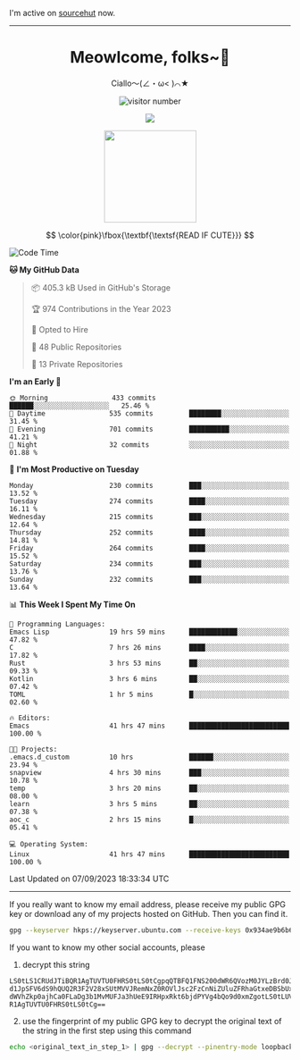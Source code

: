 I'm active on [sourcehut](https://sr.ht/~meow_king/) now. 

---

<div align="center">
  <h1>Meowlcome, folks~👋</h1>
  <p>Ciallo～(∠・ω< )⌒★</p>
</div>

<p align="center">
  <img src="https://count.getloli.com/get/@Ziqi-Yang?theme=rule34" alt="visitor number" />
</p>

<p align="center">
  <img src="https://skillicons.dev/icons?i=rust,c,py,flutter,go,java,js,bash,linux,emacs" />
</p>
<p align="center">
  <img height="165" src="https://github-readme-stats.vercel.app/api?username=Ziqi-Yang&show_icons=true&include_all_commits=true&hide_border=true" />
</p>

$$
\color{pink}\fbox{\textbf{\textsf{READ IF CUTE}}}
$$

<!--START_SECTION:waka-->
![Code Time](http://img.shields.io/badge/Code%20Time-1%2C456%20hrs%2031%20mins-blue)

**🐱 My GitHub Data** 

> 📦 405.3 kB Used in GitHub's Storage 
 > 
> 🏆 974 Contributions in the Year 2023
 > 
> 💼 Opted to Hire
 > 
> 📜 48 Public Repositories 
 > 
> 🔑 13 Private Repositories 
 > 
**I'm an Early 🐤** 

```text
🌞 Morning                433 commits         ██████░░░░░░░░░░░░░░░░░░░   25.46 % 
🌆 Daytime                535 commits         ████████░░░░░░░░░░░░░░░░░   31.45 % 
🌃 Evening                701 commits         ██████████░░░░░░░░░░░░░░░   41.21 % 
🌙 Night                  32 commits          ░░░░░░░░░░░░░░░░░░░░░░░░░   01.88 % 
```
📅 **I'm Most Productive on Tuesday** 

```text
Monday                   230 commits         ███░░░░░░░░░░░░░░░░░░░░░░   13.52 % 
Tuesday                  274 commits         ████░░░░░░░░░░░░░░░░░░░░░   16.11 % 
Wednesday                215 commits         ███░░░░░░░░░░░░░░░░░░░░░░   12.64 % 
Thursday                 252 commits         ████░░░░░░░░░░░░░░░░░░░░░   14.81 % 
Friday                   264 commits         ████░░░░░░░░░░░░░░░░░░░░░   15.52 % 
Saturday                 234 commits         ███░░░░░░░░░░░░░░░░░░░░░░   13.76 % 
Sunday                   232 commits         ███░░░░░░░░░░░░░░░░░░░░░░   13.64 % 
```


📊 **This Week I Spent My Time On** 

```text
💬 Programming Languages: 
Emacs Lisp               19 hrs 59 mins      ████████████░░░░░░░░░░░░░   47.82 % 
C                        7 hrs 26 mins       ████░░░░░░░░░░░░░░░░░░░░░   17.82 % 
Rust                     3 hrs 53 mins       ██░░░░░░░░░░░░░░░░░░░░░░░   09.33 % 
Kotlin                   3 hrs 6 mins        ██░░░░░░░░░░░░░░░░░░░░░░░   07.42 % 
TOML                     1 hr 5 mins         █░░░░░░░░░░░░░░░░░░░░░░░░   02.60 % 

🔥 Editors: 
Emacs                    41 hrs 47 mins      █████████████████████████   100.00 % 

🐱‍💻 Projects: 
.emacs.d_custom          10 hrs              ██████░░░░░░░░░░░░░░░░░░░   23.94 % 
snapview                 4 hrs 30 mins       ███░░░░░░░░░░░░░░░░░░░░░░   10.78 % 
temp                     3 hrs 20 mins       ██░░░░░░░░░░░░░░░░░░░░░░░   08.00 % 
learn                    3 hrs 5 mins        ██░░░░░░░░░░░░░░░░░░░░░░░   07.38 % 
aoc_c                    2 hrs 15 mins       █░░░░░░░░░░░░░░░░░░░░░░░░   05.41 % 

💻 Operating System: 
Linux                    41 hrs 47 mins      █████████████████████████   100.00 % 
```


 Last Updated on 07/09/2023 18:33:34 UTC
<!--END_SECTION:waka-->

-----

If you really want to know my email address, please receive my public GPG key or download any of my projects hosted on GitHub. Then you can find it. 
```bash
gpg --keyserver hkps://keyserver.ubuntu.com --receive-keys 0x934ae9b6b6e9ff34
```
If you want to know my other social accounts, please
1) decrypt this string
```
LS0tLS1CRUdJTiBQR1AgTUVTU0FHRS0tLS0tCgpqQTBFQ1FNS200dWR6QVozM0JYLzBrd0JNU0Ru
d1JpSFV6dS9hQUQ2R3F2V28xSUtMVVJRemNxZ0ROVlJsc2FzCnNiZUluZFRhaGtxeDBSbUxEajVq
dWVhZkp0ajhCa0FLaDg3b1MvMUFJa3hUeE9IRHpxRkt6bjdPYVg4bQo9d0xmZgotLS0tLUVORCBQ
R1AgTUVTU0FHRS0tLS0tCg==
```
2) use the fingerprint of my public GPG key to decrypt the original text of the string in the first step using this command
```bash
echo <original_text_in_step_1> | gpg --decrypt --pinentry-mode loopback --armor
```


